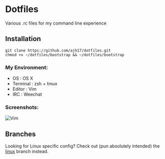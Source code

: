 # Dotfiles
Various .rc files for my command line experience

## Installation
    git clone https://github.com/ajh17/dotfiles.git
    chmod +x ~/dotfiles/bootstrap && ~/dotfiles/bootstrap

### My Environment:
- OS       : OS X
- Terminal : zsh + tmux
- Editor   : Vim
- IRC      : Weechat

### Screenshots:
![Vim](http://cl.ly/V5dA/shell.png "Vim, tmux demo")

## Branches
Looking for Linux specific config? Check out (pun absolutely intended)
the [linux](https://github.com/ajh17/dotfiles/tree/linux-branch) branch
instead.
